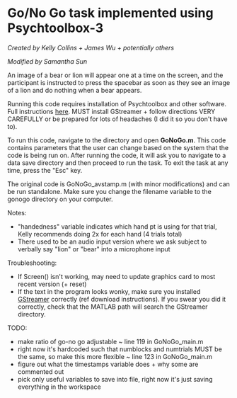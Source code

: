 # Go/No Go task implemented using Psychtoolbox-3 
*Created by Kelly Collins + James Wu + potentially others*

*Modified by Samantha Sun*

An image of a bear or lion will appear one at a time on the screen, and the participant is instructed to press the spacebar as soon as they see an image of a lion and do nothing when a bear appears. 

Running this code requires installation of Psychtoolbox and other software. Full instructions [here](http://psychtoolbox.org/download.html#upgrading). MUST install GStreamer + follow directions VERY CAREFULLY or be prepared for lots of headaches (I did it so you don't have to).


To run this code, navigate to the directory and open **GoNoGo.m**. This code contains parameters that the user can change based on the system that the code is being run on. After running the code, it will ask you to navigate to a data save directory and then proceed to run the task. To exit the task at any time, press the "Esc" key.

The original code is GoNoGo_avstamp.m (with minor modifications) and can be run standalone. Make sure you change the filename variable to the gonogo directory on your computer.

Notes:
- "handedness" variable indicates which hand pt is using for that trial, Kelly recommends doing 2x for each hand (4 trials total)
- There used to be an audio input version where we ask subject to verbally say "lion" or "bear" into a microphone input

Troubleshooting:
- If Screen() isn't working, may need to update graphics card to most recent version (+ reset)
- If the text in the program looks wonky, make sure you installed [GStreamer](http://gstreamer.freedesktop.org/download/) correctly (ref download instructions). If you swear you did it correctly, check that the MATLAB path will search the GStreamer directory. 

TODO:
- make ratio of go-no go adjustable ~ line 119 in GoNoGo_main.m
- right now it's hardcoded such that numblocks and numtrials MUST be the same, so make this more flexible ~ line 123 in GoNoGo_main.m
- figure out what the timestamps variable does + why some are commented out
- pick only useful variables to save into file, right now it's just saving everything in the workspace
